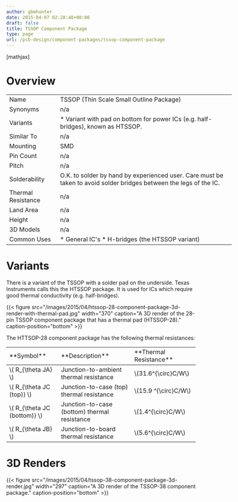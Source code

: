 ```yaml
---
author: gbmhunter
date: 2015-04-07 02:28:48+00:00
draft: false
title: TSSOP Component Package
type: page
url: /pcb-design/component-packages/tssop-component-package
---
```


[mathjax]

# Overview

<table style="width: 600px;" ><tbody ><tr >
<td >Name
</td>
<td >TSSOP (Thin Scale Small Outline Package)
</td></tr><tr >
<td >Synonyms
</td>
<td >n/a
</td></tr><tr >
<td >Variants
</td>
<td >  * Variant with pad on bottom for power ICs (e.g. half-bridges), known as HTSSOP.
</td></tr><tr >
<td >Similar To
</td>
<td >n/a
</td></tr><tr >
<td >Mounting
</td>
<td >SMD
</td></tr><tr >
<td >Pin Count
</td>
<td >n/a
</td></tr><tr >
<td >Pitch
</td>
<td >n/a
</td></tr><tr >
<td >Solderability
</td>
<td >O.K. to solder by hand by experienced user. Care must be taken to avoid solder bridges between the legs of the IC.
</td></tr><tr >
<td >Thermal Resistance
</td>
<td >n/a
</td></tr><tr >
<td >Land Area
</td>
<td >n/a
</td></tr><tr >
<td >Height
</td>
<td >n/a
</td></tr><tr >
<td >3D Models
</td>
<td >n/a
</td></tr><tr >
<td >Common Uses
</td>
<td >  * General IC's  * H-bridges (the HTSSOP variant)
</td></tr></tbody></table>

# Variants

There is a variant of the TSSOP with a solder pad on the underside. Texas Instruments calls this the HTSSOP package. It is used for ICs which require good thermal conductivity (e.g. half-bridges).

{{< figure src="/images/2015/04/htssop-28-component-package-3d-render-with-thermal-pad.jpg" width="370" caption="A 3D render of the 28-pin TSSOP component package that has a thermal pad (HTSSOP-28)." caption-position="bottom" >}}

The HTTSOP-28 component package has the following thermal resistances:

<table ><tr >
<td >**Symbol**
</td>
<td >**Description**
</td>
<td >**Thermal Resistance**
</td></tr><tbody ><tr >
<td >\( R_{\theta JA} \)
</td>
<td >Junction-to-ambient thermal resistance
</td>
<td >\(31.6^{\circ}C/W\)
</td></tr><tr >
<td >\( R_{\theta JC (top)} \)
</td>
<td >Junction-to-case (top) thermal resistance
</td>
<td >\(15.9 ^{\circ}C/W\)
</td></tr><tr >
<td >\( R_{\theta JC (bottom)} \)
</td>
<td >Junction-to-case (bottom) thermal resistance
</td>
<td >\(1.4^{\circ}C/W\)
</td></tr><tr >
<td >\( R_{\theta JB} \) 
</td>
<td >Junction-to-board thermal resistance 
</td>
<td >\(5.6^{\circ}C/W\)
</td></tr></tbody></table>

# 3D Renders

{{< figure src="/images/2015/04/tssop-38-component-package-3d-render.jpg" width="297" caption="A 3D render of the TSSOP-38 component package." caption-position="bottom" >}}
